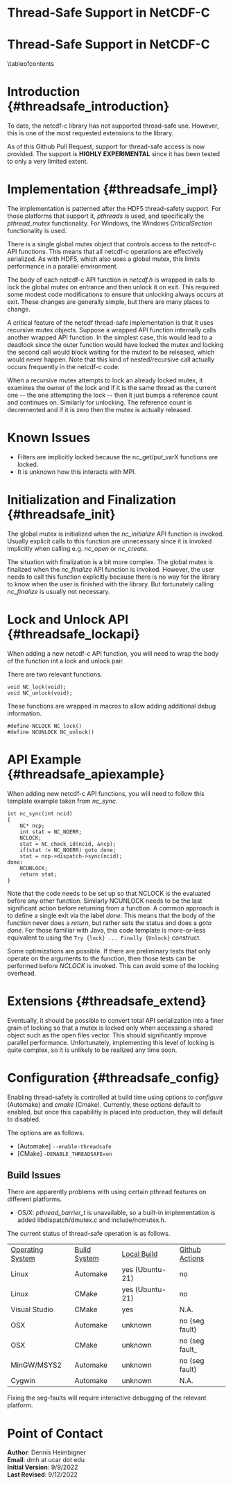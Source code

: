 Thread-Safe Support in NetCDF-C
============================
<!-- double header is needed to workaround doxygen bug -->

# Thread-Safe Support in NetCDF-C

\tableofcontents

# Introduction {#threadsafe_introduction}

To date, the netcdf-c library has not supported
thread-safe use. However, this is one of the most
requested extensions to the library.

As of this Github Pull Request, support for thread-safe access is now
provided.  The support is **HIGHLY EXPERIMENTAL** since it has
been tested to only a very limited extent.

# Implementation {#threadsafe_impl}

The implementation is patterned after the HDF5 thread-safety support.
For those platforms that support it, *pthreads* is used,
and specifically the *pthread_mutex* functionality.
For Windows, the Windows *CriticalSection* functionality is used.

There is a single global mutex object that controls access to
the netcdf-c API functions. This means that all netcdf-c
operations are effectively serialized. As with HDF5, which also uses
a global mutex, this limits performance in a parallel environment.

The body of each netcdf-c API function in *netcdf.h* is
wrapped in calls to lock the global mutex on entrance and then
unlock it on exit. This required some modest code modifications
to ensure that unlocking always occurs at exit. These changes are
generally simple, but there are many places to change.

A critical feature of the netcdf thread-safe implementation is
that it uses recursive mutex objects.
Suppose a wrapped API function internally calls another wrapped API
function. In the simplest case, this would lead to a deadlock
since the outer function would have locked the mutex and
locking the second call would block waiting for the mutext to be released,
which would never happen. Note that this kind of nested/recursive
call actually occurs frequently in the netcdf-c code.

When a recursive mutex attempts to lock an already locked
mutex, it examines the owner of the lock and if it is the same
thread as the current one -- the one attempting the lock --
then it just bumps a reference count and continues on.
Similarly for unlocking. The reference count is decremented
and if it is zero then the mutex is actually released.

# Known Issues

* Filters are implicitly locked because the nc_get/put_varX functions are locked.
* It is unknown how this interacts with MPI.

# Initialization and Finalization {#threadsafe_init}

The global mutex is initialized when the *nc_initialize* API
function is invoked. Usually explicit calls to this function
are unnecessary since it is invoked implicitly when calling
e.g. *nc_open* or *nc_create*.

The situation with finalization is a bit more complex.  The
global mutex is finalized when the *nc_finalize* API function is
invoked. However, the user needs to call this function
explicitly because there is no way for the library to know when
the user is finished with the library. But fortunately calling
*nc_finalize* is usually not necessary. 

# Lock and Unlock API {#threadsafe_lockapi}

When adding a new netcdf-c API function, you will
need to wrap the body of the function int a lock
and unlock pair.

There are two relevant functions.
````
void NC_lock(void);
void NC_unlock(void);
````
These functions are wrapped in macros to allow adding
additional debug information.
````
#define NCLOCK NC_lock()
#define NCUNLOCK NC_unlock()
````
# API Example {#threadsafe_apiexample}

When adding new netcdf-c API functions, you will need to follow
this template example taken from *nc_sync*.
````
int nc_sync(int ncid)
{
    NC* ncp;
    int stat = NC_NOERR;
    NCLOCK;
    stat = NC_check_id(ncid, &ncp);
    if(stat != NC_NOERR) goto done;
    stat = ncp->dispatch->sync(ncid);
done:
    NCUNLOCK;
    return stat;
}
````
Note that the code needs to be set up so that NCLOCK is the evaluated
before any other function. Similarly NCUNLOCK needs to be the
last significant action before returning from a function.
A common approach is to define a single exit via the label *done*.
This means that the body of the function never does a *return*,
but rather sets the status and does a *goto done*. 
For those familiar with Java, this code template is more-or-less
equivalent to using the ````Try {lock} ... Finally {Unlock}````
construct.

Some optimizations are possible. If there are preliminary tests that
only operate on the arguments to the function, then those tests
can be performed before *NCLOCK* is invoked. This can avoid
some of the locking overhead.

# Extensions {#threadsafe_extend}

Eventually, it should be possible to convert
total API serialization into a finer grain of
locking so that a mutex is locked only when accessing
a shared object such as the open files vector.
This should significantly improve parallel performance.
Unfortunately, implementing this level of locking
is quite complex, so it is unlikely to be realized
any time soon.

# Configuration {#threadsafe_config}

Enabling thread-safety is controlled at build time
using options to *configure* (Automake) and
*cmake* (Cmake).
Currently, these options default to enabled, but once
this capabilitiy is placed into production,
they will default to disabled.

The options are as follows.
* [Automake] ````--enable-threadsafe````
* [CMake] ````-DENABLE_THREADSAFE=on````

## Build Issues

There are apparently problems with using certain pthread features
on different platforms.
* OS/X: *pthread_barrier_t* is unavailable, so a built-in implementation is added libdispatch/dmutex.c and include/ncmutex.h.

The current status of thread-safe operation is as follows.
<table>
<tr><td><u>Operating System</u><td><u>Build System</u><td><u>Local Build</u><td><u>Github Actions</u>
<tr><td>Linux         <td> Automake <td> yes (Ubuntu-21) <td>no
<tr><td>Linux         <td> CMake    <td> yes (Ubuntu-21) <td>no
<tr><td>Visual Studio <td> CMake    <td> yes      <td>N.A.
<tr><td>OSX           <td> Automake <td> unknown  <td>no (seg fault)
<tr><td>OSX           <td> CMake    <td> unknown  <td>no (seg fault_
<tr><td>MinGW/MSYS2   <td> Automake <td> unknown  <td>no (seg fault)
<tr><td>Cygwin        <td> Automake <td> unknown  <td>N.A.
</table>
Fixing the seg-faults will require interactive debugging of the
relevant platform.

# Point of Contact
__Author__: Dennis Heimbigner<br>
__Email__: dmh at ucar dot edu<br>
__Initial Version__: 9/9/2022<br>
__Last Revised__: 9/12/2022<br>



